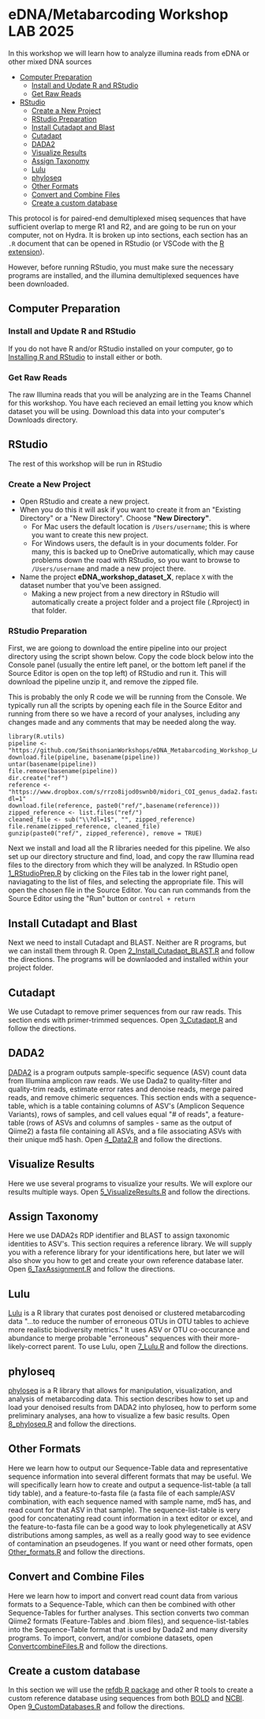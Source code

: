 # eDNA/Metabarcoding Workshop LAB 2025

In this workshop we will learn how to analyze illumina reads from eDNA or other mixed DNA sources

* [Computer Preparation](#computer-preparation)
  * [Install and Update R and RStudio](#install-and-update-r-and-rstudio)
  * [Get Raw Reads](#get-raw-reads)
* [RStudio](#rstudio)
  * [Create a New Project](#create-a-new-project)
  * [RStudio Preparation](#rstudio-preparation)
  * [Install Cutadapt and Blast](#install-cutadapt-and-blast)
  * [Cutadapt](#cutadapt)
  * [DADA2](#dada2)
  * [Visualize Results](#visualize-results)
  * [Assign Taxonomy](#assign-taxonomy)
  * [Lulu](#Lulu)
  * [phyloseq](#phyloseq)
  * [Other Formats](#other-formats)
  * [Convert and Combine Files](#convert-and-combine-files)
  * [Create a custom database](#create-a-custom-database)


This protocol is for paired-end demultiplexed miseq sequences that have sufficient overlap to merge R1 and R2, and are going to be run on your computer, not on Hydra. It is broken up into sections, each section has an `.R` document that can be opened in RStudio (or VSCode with the [R extension](https://code.visualstudio.com/docs/languages/r)).

However, before running RStudio, you must make sure the necessary programs are installed, and the illumina demultiplexed sequences have been downloaded.

## Computer Preparation

### Install and Update R and RStudio

If you do not have R and/or RStudio installed on your computer, go to [Installing R and RStudio](r-install.md) to install either or both.

### Get Raw Reads

The raw Illumina reads that you will be analyzing are in the Teams Channel for this workshop. You have each recieved an email letting you know which dataset you will be using. Download this data into your computer's Downloads directory.

## RStudio

The rest of this workshop will be run in RStudio

### Create a New Project

* Open RStudio and create a new project.
* When you do this it will ask if you want to create it from an "Existing Directory" or a "New Directory". Choose **"New Directory"**.
  * For Mac users the default location is `/Users/username`; this is where you want to create this new project.
  * For Windows users, the default is in your documents folder. For many, this is backed up to OneDrive automatically, which may cause problems down the road with RStudio, so you want to browse to `/Users/username` and made a new project there.
* Name the project **eDNA_workshop_dataset_X**, replace `X` with the dataset number that you've been assigned.
  * Making a new project from a new directory in RStudio will automatically create a project folder and a project file (.Rproject) in that folder.

### RStudio Preparation

First, we are goiong to download the entire pipeline into our project directory using the script shown below. Copy the code block below into the Console panel (usually the entire left panel, or the bottom left panel if the Source Editor is open on the top left) of RStudio and run it. This will download the pipeline unzip it, and remove the zipped file.

This is probably the only R code we will be running from the Console. We typically run all the scripts by opening each file in the Source Editor and running from there so we have a record of your analyses, including any changes made and any comments that may be needed along the way.

```{R}
library(R.utils)
pipeline <- "https://github.com/SmithsonianWorkshops/eDNA_Metabarcoding_Workshop_LAB_2025/archive/refs/heads/main.zip"
download.file(pipeline, basename(pipeline))
untar(basename(pipeline))
file.remove(basename(pipeline))
dir.create("ref")
reference <- "https://www.dropbox.com/s/rrzo8ijod0swnb0/midori_COI_genus_dada2.fasta.gz?dl=1"
download.file(reference, paste0("ref/",basename(reference)))
zipped_reference <- list.files("ref/")
cleaned_file <- sub("\\?dl=1$", "", zipped_reference)
file.rename(zipped_reference, cleaned_file)
gunzip(paste0("ref/", zipped_reference), remove = TRUE)
```

Next we install and load all the R libraries needed for this pipeline. We also set up our directory structure and find, load, and copy the raw Illumina read files to the directory from which they will be analyzed. In RStudio open [1_RStudioPrep.R](RStudio_Files/1_RStudioPrep.R) by clicking on the Files tab in the lower right panel, naviagating to the list of files, and selecting the appropriate file. This will open the chosen file in the Source Editor. You can run commands from the Source Editor using the "Run" button or `control + return`

## Install Cutadapt and Blast

Next we need to install Cutadapt and BLAST. Neither are R programs, but we can install them through R. Open [2_Install_Cutadapt_BLAST.R](RStudio_Files/2_Install_Cutadapt_BLAST.R) and follow the directions. The programs will be downlaoded and installed within your project folder.

## Cutadapt

We use Cutadapt to remove primer sequences from our raw reads. This section ends with primer-trimmed sequences. Open [3_Cutadapt.R](RStudio_Files/3_Cutadapt.R) and follow the directions.

## DADA2

[DADA2](https://github.com/benjjneb/dada2) is a program outputs sample-specific sequence (ASV) count data from Illumina amplicon raw reads. We use Dada2 to quality-filter and quality-trim reads, estimate error rates and denoise reads, merge paired reads, and remove chimeric sequences. This section ends with a sequence-table, which is a table containing columns of ASV's (Amplicon Sequence Variants), rows of samples, and cell values equal "# of reads", a feature-table (rows of ASVs and columns of samples - same as the output of Qiime2) a fasta file containing all ASVs, and a file associating ASVs with their unique md5 hash. Open [4_Data2.R](Rstudio_files/4_Dada2.R) and follow the directions.

## Visualize Results

Here we use several programs to visualize your results. We will explore our results multiple ways. Open [5_VisualizeResults.R](RStudio_Files/5_VisualizeResults.R) and follow the directions.

## Assign Taxonomy

Here we use DADA2s RDP identifier and BLAST to assign taxonomic identities to ASV's. This section requires a reference library. We will supply you with a reference library for your identifications here, but later we will also show you how to get and create your own reference database later. Open [6_TaxAssignment.R](RStudio_Files/6_TaxAssignment.R) and follow the directions.

## Lulu

[Lulu](https://github.com/tobiasgf/lulu) is a R library that curates post denoised or clustered metabarcoding data "...to reduce the number of erroneous OTUs in OTU tables to achieve more realistic biodiversity metrics." It uses ASV or OTU co-occurance and abundance to merge probable "erroneous" sequences with their more-likely-correct parent. To use Lulu, open [7_Lulu.R](RStudio_Files/7_Lulu.R) and follow the directions.

## phyloseq

[phyloseq](https://github.com/joey711/phyloseq) is a R library that allows for manipulation, visualization, and analysis of metabarcoding data. This section describes how to set up and load your denoised results from DADA2 into phyloseq, how to perform some preliminary analyses, ana how to visualize a few basic results. Open [8_phyloseq.R](RStudio_Files/8_phyloseq.R) and follow the directions.

## Other Formats

Here we learn how to output our Sequence-Table data and representative sequence information into several different formats that may be useful. We will specifically learn how to create and output a sequence-list-table (a tall tidy table), and a feature-to-fasta file (a fasta file of each sample/ASV combination, with each sequence named with sample name, md5 has, and read count for that ASV in that sample). The sequence-list-table is very good for concatenating read count information in a text editor or excel, and the feature-to-fasta file can be a good way to look phylegenetically at ASV distributions among samples, as well as a really good way to see evidence of contamination an pseudogenes. If you want or need other formats, open [Other_formats.R](RStudio_Files/Other_formats.R) and follow the directions.

## Convert and Combine Files

Here we learn how to import and convert read count data from various formats to a Sequence-Table, which can then be combined with other Sequence-Tables for further analyses.  This section converts two comman Qiime2 formats (Feature-Tables and .biom files), and sequence-list-tables into the Sequence-Table format that is used by Dada2 and many diversity programs. To import, convert, and/or combione datasets, open [ConvertcombineFiles.R](RStudio_Files/ConvertCombineFiles.R) and follow the directions.

## Create a custom database

In this section we will use the [refdb R package](https://github.com/fkeck/refdb) and other R tools to create a custom reference database using sequences from both [BOLD](https://v4.boldsystems.org/) and [NCBI](https://www.ncbi.nlm.nih.gov/). Open [9_CustomDatabases.R](RStudio_Files/9_CustomDatabases.R) and follow the directions.


